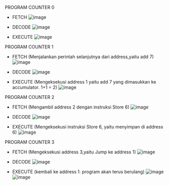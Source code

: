 PROGRAM COUNTER 0
- FETCH
  ![image](https://github.com/luqmanrafi/SysOP24-312521027/assets/70551637/a1d73f8d-f067-4456-b056-d5b6b50f1bf9)

- DECODE
  ![image](https://github.com/luqmanrafi/SysOP24-312521027/assets/70551637/fb129fec-f2b6-4a0e-9d1c-1f29a0ff1bf4)

- EXECUTE
  ![image](https://github.com/luqmanrafi/SysOP24-312521027/assets/70551637/0b979003-c876-4877-9921-75e3c0e367da)

PROGRAM COUNTER 1
- FETCH (Menjalankan perintah selanjutnya dari address,yaitu add 7)
  ![image](https://github.com/luqmanrafi/SysOP24-312521027/assets/70551637/4ec321d0-27ee-4945-bdef-6ca925276c22)

- DECODE
  ![image](https://github.com/luqmanrafi/SysOP24-312521027/assets/70551637/4abbba9d-000b-475e-a881-18d9344cba41)

- EXECUTE (Mengeksekusi address 1 yaitu add 7 yang dimasukkan ke accumulator. 1+1 = 2)
  ![image](https://github.com/luqmanrafi/SysOP24-312521027/assets/70551637/2e2aca22-869b-46bb-89b0-a78cc6fdbbcd)

PROGRAM COUNTER 2
- FETCH (Mengambil address 2 dengan instruksi Store 6)
  ![image](https://github.com/luqmanrafi/SysOP24-312521027/assets/70551637/d203e131-5e83-43fd-bfff-1b62d3f01ed6)

- DECODE
  ![image](https://github.com/luqmanrafi/SysOP24-312521027/assets/70551637/386ecccf-1b86-4690-a0bc-75b2d5b616ad)

- EXECUTE (Mengeksekusi instruksi Store 6, yaitu menyimpan di address 6)
  ![image](https://github.com/luqmanrafi/SysOP24-312521027/assets/70551637/e4160788-1fb4-428c-9102-4a332abc375e)

PROGRAM COUNTER 3
- FETCH (Mengeksekusi address 3,yaitu Jump ke address 1)
  ![image](https://github.com/luqmanrafi/SysOP24-312521027/assets/70551637/4537d27c-0b92-4e36-9dd6-472db839fc89)

- DECODE
  ![image](https://github.com/luqmanrafi/SysOP24-312521027/assets/70551637/416ef1cc-8048-4dee-8d2c-91bbae58e441)

- EXECUTE (kembali ke address 1. program akan terus berulang)
  ![image](https://github.com/luqmanrafi/SysOP24-312521027/assets/70551637/aadaa2ae-8934-4554-9a7d-72107e33f500)
  ![image](https://github.com/luqmanrafi/SysOP24-312521027/assets/70551637/e78209e3-b8e6-4b20-816a-f4d31eb215bc)

  
